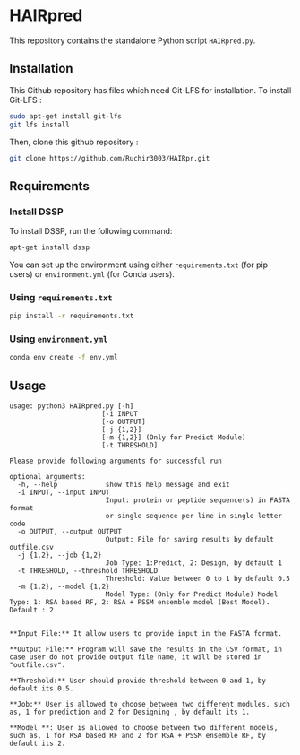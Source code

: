 # HAIRpred

This repository contains the standalone Python script `HAIRpred.py`.

## Installation 

This Github repository has files which need Git-LFS for installation. To install Git-LFS : 

```bash
sudo apt-get install git-lfs
git lfs install
```

Then, clone this github repository : 

```bash
git clone https://github.com/Ruchir3003/HAIRpr.git
```


## Requirements

### Install DSSP

To install DSSP, run the following command:

```bash 
apt-get install dssp
```
You can set up the environment using either `requirements.txt` (for pip users) or `environment.yml` (for Conda users).

### Using `requirements.txt`

```bash
pip install -r requirements.txt
```
### Using `environment.yml`

```bash
conda env create -f env.yml
```

##  Usage
```
usage: python3 HAIRpred.py [-h]
                       [-i INPUT
                       [-o OUTPUT]
                       [-j {1,2}] 
                       [-m {1,2}] (Only for Predict Module)
                       [-t THRESHOLD]
```
```
Please provide following arguments for successful run

optional arguments:
  -h, --help            show this help message and exit
  -i INPUT, --input INPUT
                        Input: protein or peptide sequence(s) in FASTA format
                        or single sequence per line in single letter code
  -o OUTPUT, --output OUTPUT
                        Output: File for saving results by default outfile.csv
  -j {1,2}, --job {1,2}
                        Job Type: 1:Predict, 2: Design, by default 1
  -t THRESHOLD, --threshold THRESHOLD
                        Threshold: Value between 0 to 1 by default 0.5
  -m {1,2}, --model {1,2}
                        Model Type: (Only for Predict Module) Model Type: 1: RSA based RF, 2: RSA + PSSM ensemble model (Best Model). Default : 2


**Input File:** It allow users to provide input in the FASTA format.

**Output File:** Program will save the results in the CSV format, in case user do not provide output file name, it will be stored in "outfile.csv".

**Threshold:** User should provide threshold between 0 and 1, by default its 0.5.

**Job:** User is allowed to choose between two different modules, such as, 1 for prediction and 2 for Designing , by default its 1.

**Model **: User is allowed to choose between two different models, such as, 1 for RSA based RF and 2 for RSA + PSSM ensemble RF, by default its 2.


